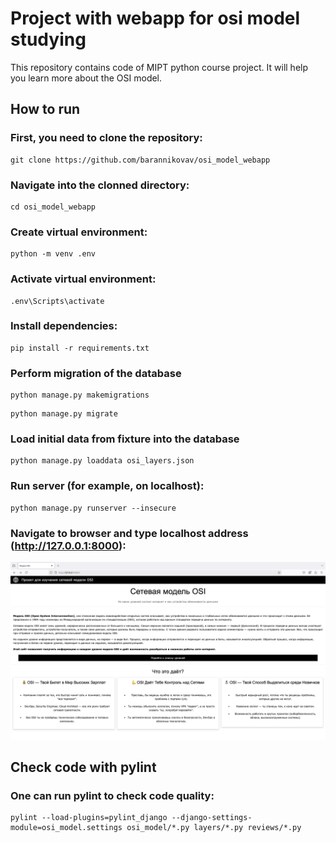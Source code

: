 # Project with webapp for osi model studying
This repository contains code of MIPT python course project. It will help you learn more about the OSI model.

## How to run
### First, you need to clone the repository:
```
git clone https://github.com/barannikovav/osi_model_webapp
```

### Navigate into the clonned directory:
```
cd osi_model_webapp
```

### Create virtual environment:
```
python -m venv .env
```

### Activate virtual environment:
```
.env\Scripts\activate
```

### Install dependencies:
```
pip install -r requirements.txt
```

### Perform migration of the database
```
python manage.py makemigrations
```
```
python manage.py migrate
```

### Load initial data from fixture into the database
```
python manage.py loaddata osi_layers.json
```

### Run server (for example, on localhost):
```
python manage.py runserver --insecure
```

### Navigate to browser and type localhost address (http://127.0.0.1:8000):
![](preview.png)


## Check code with pylint
### One can run pylint to check code quality:
```
pylint --load-plugins=pylint_django --django-settings-module=osi_model.settings osi_model/*.py layers/*.py reviews/*.py